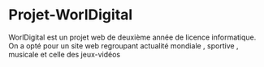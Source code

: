 # Projet-WorlDigital
WorlDigital est un projet web de deuxième année de licence informatique. On a opté pour un site web regroupant actualité mondiale , sportive , musicale et celle des jeux-vidéos
